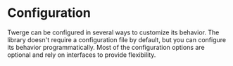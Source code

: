 # Configuration

Twerge can be configured in several ways to customize its behavior. The library doesn't require a configuration file by default, but you can configure its behavior programmatically.
Most of the configuration options are optional and rely on interfaces to provide flexibility.
